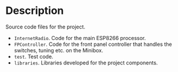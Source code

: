 # Description 

Source code files for the project. 

* `InternetRadio`. Code for the main ESP8266 processor.
* `FPController`. Code for the front panel controller that handles the switches, tuning etc. on the Minibox.
* `test`. Test code.
* `libraries`. Libraries developed for the project components.
